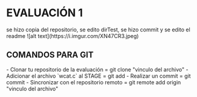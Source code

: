 <h1>EVALUACIÓN 1</h1>
 se hizo copia del repositorio, se edito dirTest, se hizo commit y se   edito el readme
 ![alt text](https://i.imgur.com/XN47CR3.jpeg)
 <h2>COMANDOS PARA GIT</h2>
 - Clonar tu repositorio de la evaluación = git clone "vinculo del archivo"
 - Adicionar el archivo `wcat.c` al STAGE = git add <wcat.c>
 - Realizar un commit = git commit
 - Sincronizar con el repositorio remoto = git remote add origin  "vinculo del archivo"
